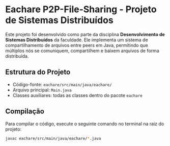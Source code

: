 # Eachare  P2P-File-Sharing - Projeto de Sistemas Distribuídos

Este projeto foi desenvolvido como parte da disciplina **Desenvolvimento de Sistemas Distribuídos** da faculdade. Ele implementa um sistema de compartilhamento de arquivos entre peers em Java, permitindo que múltiplos nós se comuniquem, compartilhem e baixem arquivos de forma distribuída.

## Estrutura do Projeto

- Código-fonte: `eachare/src/main/java/eachare/`
- Arquivo principal: `Main.java`
- Classes auxiliares: todas as classes dentro do pacote `eachare`

## Compilação

Para compilar o código, execute o seguinte comando no terminal na raiz do projeto:

```bash
javac eachare/src/main/java/eachare/*.java

